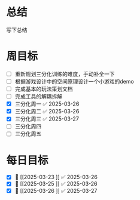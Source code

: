 # 总结
写下总结

# 周目标
- [ ] 重新规划三分化训练的难度，手动补全一下
- [ ] 根据游戏设计中的空间原理设计一个小游戏的demo
- [ ] 完成基本的玩法策划文档
- [ ] 完成工具的解耦拆解
- [x] 三分化周一 ✅ 2025-03-26
- [x] 三分化周二 ✅ 2025-03-26
- [x] 三分化周三 ✅ 2025-03-27
- [ ] 三分化周四
- [ ] 三分化周五
# 每日目标
- [x] 📅 [[2025-03-23 ]] ✅ 2025-03-26
- [x] 📅 [[2025-03-25 ]] ✅ 2025-03-26
- [x] 📅 [[2025-03-26 ]] ✅ 2025-03-27
